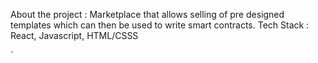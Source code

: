 About the project : Marketplace that allows selling of pre designed templates which can then be used to write smart contracts. Tech Stack : React, Javascript, HTML/CSSS




















`








 








